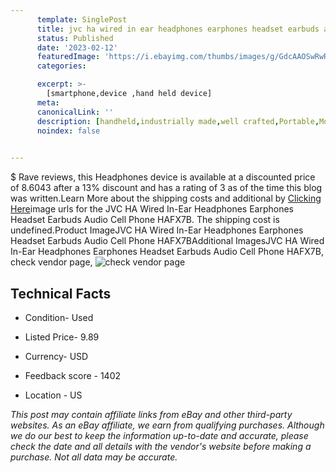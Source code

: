 ```yaml
---
      template: SinglePost
      title: jvc ha wired in ear headphones earphones headset earbuds audio cell phone hafx7b
      status: Published
      date: '2023-02-12'
      featuredImage: 'https://i.ebayimg.com/thumbs/images/g/GdcAAOSwRwRetEsc/s-l225.jpg'
      categories: 

      excerpt: >-
        [smartphone,device ,hand held device]
      meta:
      canonicalLink: ''
      description: [handheld,industrially made,well crafted,Portable,Mobile,Compact,Convenient,Lightweight,Maneuverable,Man-portable,Miniature,Carriable,Hand-held,Light,Holdable,Transportable,Mobile device,Pocket-sized,On-the-go,Wireless,Cordless,Compact size,Convenient size, smartphone,device ,hand held device]
      noindex: false

        
---
```

$
    Rave reviews, this Headphones device is available at a discounted price of 8.6043 after a 13% discount and has a rating of 3 as of the time this blog was written.Learn More about the shipping costs and additional by [Clicking Here](https://www.ebay.com/itm/224002457710?hash=item342796406e%3Ag%3AGdcAAOSwRwRetEsc&mkevt=1&mkcid=1&mkrid=711-53200-19255-0&campid=%253CePNCampaignId%253E&customid=%253CreferenceId%253E&toolid=10049)image urls for the JVC HA Wired In-Ear Headphones Earphones Headset Earbuds Audio Cell Phone HAFX7B. The shipping cost is undefined.Product ImageJVC HA Wired In-Ear Headphones Earphones Headset Earbuds Audio Cell Phone HAFX7BAdditional ImagesJVC HA Wired In-Ear Headphones Earphones Headset Earbuds Audio Cell Phone HAFX7B, check vendor page, ![check vendor page](https://origin-galleryplus.ebayimg.com/ws/web/224002457710_2_0_1/225x225.jpg,https://origin-galleryplus.ebayimg.com/ws/web/224002457710_3_0_1/225x225.jpg,https://origin-galleryplus.ebayimg.com/ws/web/224002457710_4_0_1/225x225.jpg,https://origin-galleryplus.ebayimg.com/ws/web/224002457710_5_0_1/225x225.jpg,https://origin-galleryplus.ebayimg.com/ws/web/224002457710_6_0_1/225x225.jpg,https://origin-galleryplus.ebayimg.com/ws/web/224002457710_7_0_1/225x225.jpg)
    
    

 ## Technical Facts 



     
      

 - Condition- Used 


      

 - Listed Price- 9.89 


      

 - Currency- USD 


      

 - Feedback score - 1402 


      

 - Location - US 


      
      

 *_This post may contain affiliate links from eBay and other third-party websites. As an eBay affiliate, we earn from qualifying purchases. Although we do our best to keep the information up-to-date and accurate, please check the date and all details with the vendor's website before making a purchase. Not all data may be accurate._*



    
    
    
    
    